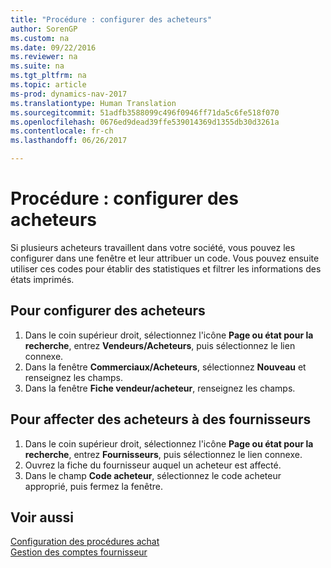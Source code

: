 ```yaml
---
title: "Procédure : configurer des acheteurs"
author: SorenGP
ms.custom: na
ms.date: 09/22/2016
ms.reviewer: na
ms.suite: na
ms.tgt_pltfrm: na
ms.topic: article
ms-prod: dynamics-nav-2017
ms.translationtype: Human Translation
ms.sourcegitcommit: 51adfb3588099c496f0946ff71da5c6fe518f070
ms.openlocfilehash: 0676ed9dead39ffe539014369d1355db30d3261a
ms.contentlocale: fr-ch
ms.lasthandoff: 06/26/2017

---
```


# <a name="how-to-set-up-purchasers"></a>Procédure : configurer des acheteurs
Si plusieurs acheteurs travaillent dans votre société, vous pouvez les configurer dans une fenêtre et leur attribuer un code. Vous pouvez ensuite utiliser ces codes pour établir des statistiques et filtrer les informations des états imprimés.

## <a name="to-set-up-purchasers"></a>Pour configurer des acheteurs
1. Dans le coin supérieur droit, sélectionnez l'icône **Page ou état pour la recherche**, entrez **Vendeurs/Acheteurs**, puis sélectionnez le lien connexe.
2. Dans la fenêtre **Commerciaux/Acheteurs**, sélectionnez **Nouveau** et renseignez les champs.
3. Dans la fenêtre **Fiche vendeur/acheteur**, renseignez les champs.

## <a name="to-assign-purchasers-to-vendors"></a>Pour affecter des acheteurs à des fournisseurs
1. Dans le coin supérieur droit, sélectionnez l'icône **Page ou état pour la recherche**, entrez **Fournisseurs**, puis sélectionnez le lien connexe.
2. Ouvrez la fiche du fournisseur auquel un acheteur est affecté.
3. Dans le champ **Code acheteur**, sélectionnez le code acheteur approprié, puis fermez la fenêtre.

## <a name="see-also"></a>Voir aussi
[Configuration des procédures achat](purchasing-setup-purchasing.md)  
[Gestion des comptes fournisseur](payables-manage-payables.md)

